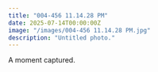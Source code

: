 ```yaml
---
title: "004-456 11.14.28 PM"
date: 2025-07-14T00:00:00Z
image: "/images/004-456 11.14.28 PM.jpg"
description: "Untitled photo."
---
```


A moment captured.
